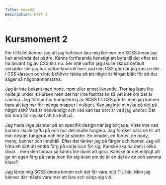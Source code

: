 ```yaml
---
Title: Kmom02
Description: Part 2
---
```


Kursmoment 2
==================

För tillfället känner jag att jag behöver lära mig lite mer om SCSS innan jag kan
använda det bättre. Känns fortfarande konstigt att byta till det efter att ha använt
sig av CSS tills nu. Ser inte varför jag skulle skapa default veriabler när jag har
bättre kontroll över vad min CSS gör när jag kan se det i CSS klassen och inte behöver
tänka på att något är färgat blått för att det säger så någonannanstans.

Jag är inte bekant med node, npm eller annat liknande. Tror jag läste lite node.js
under js kursen men det har inte fastnat än så vet inte om det är samma. Jag förstår
hur kompilering av SCSS till CSS går till men jag känner bara att jag har för många
mappar i nuläget. Kan jag inte minska på det på något sätt? Vad är nödvändigt och
vad kan tas bort är vad jag undrar. Det blir bara för mycket att ha koll på.

Jag hade inga planner på en specifik design när jag började. Viste inte vad kursen
skulle syfta på och hur det skulle fungera. Jag föröker bara se till att min design
fungerar och inte är sönder. En header, en footer, en body, meny, banner och innehåll.
Efter det tänker jag på färger och iconer. Jag vill hitta ett sätt att endra färg på
varje icon för sig. Kanske ska ha dem i olika divar... men den loopar så känns lite
dumt att göra. Kanske är det möjligt att ge en egen färg på varje icon för sig även
om de är en del av en och samma klass?

Jag lärde mig SCSS denna kmom och det får vara mitt TIL här. Men jag känner där måste
vara mer att lära och vänja sig vid. 
